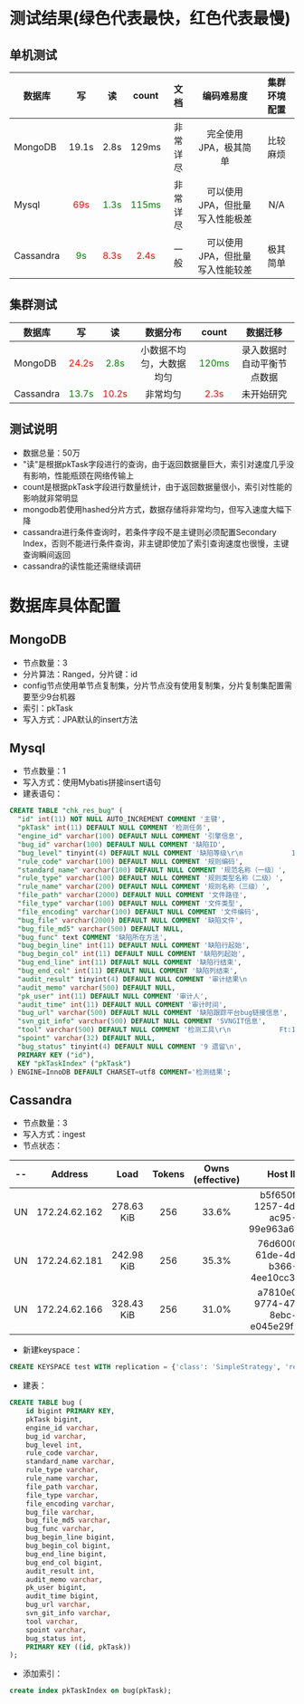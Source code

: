 # 测试结果(绿色代表最快，红色代表最慢)
## 单机测试

| 数据库    |   写  |  读  |  count  | 文档 | 编码难易度 | 集群环境配置 |
| --------    | :-----:  | :----:   |:----:   | :----:   |:----:   |:----:|
|  MongoDB    | 19.1s     |   2.8s | 129ms | 非常详尽 | 完全使用JPA，极其简单| 比较麻烦 |
|   Mysql     |<font color=red>69s</font>     |   <font color=green>1.3s</font>  |  <font color=green>115ms</font> | 非常详尽 | 可以使用JPA，但批量写入性能极差| N/A|
|  Cassandra  |<font color=green>9s</font>    |  <font color=red>8.3s</font>      | <font color=red>2.4s</font> | 一般 | 可以使用JPA，但批量写入性能较差| 极其简单|
## 集群测试
| 数据库    |   写  |  读  | 数据分布                             |count| 数据迁移 |
| --------    | :-----:  | :----: |:-----:                      | :-----:|:-----:|
|  MongoDB    |  <font color=red>24.2s</font>     |   <font color=green>2.8s</font> |  小数据不均匀，大数据均匀   |<font color=green>120ms</font>| 录入数据时自动平衡节点数据|
|  Cassandra  |  <font color=green>13.7s</font>   |  <font color=red>10.2s</font> | 非常均匀                    |<font color=red>2.3s</font>| 未开始研究|
## 测试说明
* 数据总量：50万
* "读"是根据pkTask字段进行的查询，由于返回数据量巨大，索引对速度几乎没有影响，性能瓶颈在网络传输上
* count是根据pkTask字段进行数量统计，由于返回数据量很小，索引对性能的影响就非常明显
* mongodb若使用hashed分片方式，数据存储将非常均匀，但写入速度大幅下降
* cassandra进行条件查询时，若条件字段不是主键则必须配置Secondary Index，否则不能进行条件查询，非主键即使加了索引查询速度也很慢，主键查询瞬间返回
* cassandra的读性能还需继续调研
# 数据库具体配置
## MongoDB
* 节点数量：3
* 分片算法：Ranged，分片键：id
* config节点使用单节点复制集，分片节点没有使用复制集，分片复制集配置需要至少9台机器
* 索引：pkTask
* 写入方式：JPA默认的insert方法

## Mysql
* 节点数量：1
* 写入方式：使用Mybatis拼接insert语句
* 建表语句：
```sql
CREATE TABLE "chk_res_bug" (
  "id" int(11) NOT NULL AUTO_INCREMENT COMMENT '主键',
  "pkTask" int(11) DEFAULT NULL COMMENT '检测任务',
  "engine_id" varchar(100) DEFAULT NULL COMMENT '引擎信息',
  "bug_id" varchar(100) DEFAULT NULL COMMENT '缺陷ID',
  "bug_level" tinyint(4) DEFAULT NULL COMMENT '缺陷等级\r\n            1 低\r\n            3 中\r\n            5 高',
  "rule_code" varchar(100) DEFAULT NULL COMMENT '规则编码',
  "standard_name" varchar(100) DEFAULT NULL COMMENT '规范名称（一级）',
  "rule_type" varchar(100) DEFAULT NULL COMMENT '规则类型名称（二级）',
  "rule_name" varchar(200) DEFAULT NULL COMMENT '规则名称（三级）',
  "file_path" varchar(2000) DEFAULT NULL COMMENT '文件路径',
  "file_type" varchar(100) DEFAULT NULL COMMENT '文件类型',
  "file_encoding" varchar(100) DEFAULT NULL COMMENT '文件编码',
  "bug_file" varchar(2000) DEFAULT NULL COMMENT '缺陷文件',
  "bug_file_md5" varchar(500) DEFAULT NULL,
  "bug_func" text COMMENT '缺陷所在方法',
  "bug_begin_line" int(11) DEFAULT NULL COMMENT '缺陷行起始',
  "bug_begin_col" int(11) DEFAULT NULL COMMENT '缺陷列起始',
  "bug_end_line" int(11) DEFAULT NULL COMMENT '缺陷行结束',
  "bug_end_col" int(11) DEFAULT NULL COMMENT '缺陷列结束',
  "audit_result" tinyint(4) DEFAULT NULL COMMENT '审计结果\n            0 未审计\n            1 低\n            3 中\n            5 高\n            6 不是问题\n            7 确认\n            8 忽略',
  "audit_memo" varchar(500) DEFAULT NULL,
  "pk_user" int(11) DEFAULT NULL COMMENT '审计人',
  "audit_time" int(11) DEFAULT NULL COMMENT '审计时间',
  "bug_url" varchar(500) DEFAULT NULL COMMENT '缺陷跟踪平台bug链接信息',
  "svn_git_info" varchar(500) DEFAULT NULL COMMENT 'SVNGIT信息',
  "tool" varchar(500) DEFAULT NULL COMMENT '检测工具\r\n            Ft:1,Sky:1,Cx:1\r\n            ',
  "spoint" varchar(32) DEFAULT NULL,
  "bug_status" tinyint(4) DEFAULT NULL COMMENT '9 遗留\n',
  PRIMARY KEY ("id"),
  KEY "pkTaskIndex" ("pkTask")
) ENGINE=InnoDB DEFAULT CHARSET=utf8 COMMENT='检测结果';

```

## Cassandra
* 节点数量：3
* 写入方式：ingest
* 节点状态：

|--|Address|        Load   |    Tokens |      Owns (effective) | Host ID                            |  Rack|
|--|-------|:----:|:----:|:----:|:----:|:----:|
|UN  |172.24.62.162  |278.63 KiB |  256|          33.6%|             b5f650fa-1257-4d30-ac95-99e963a65156|  rack1|
|UN  |172.24.62.181  |242.98 KiB  |  256|          35.3%|             76d6000a-61de-4daa-b366-4ee10cc3674f|  rack1|
|UN  |172.24.62.166  | 328.43 KiB|  256 |         31.0%|             a7810e04-9774-47e0-8ebc-e045e29f29c7|  rack1|
* 新建keyspace：
```sql
CREATE KEYSPACE test WITH replication = {'class': 'SimpleStrategy', 'replication_factor' : 1};
```
* 建表：
```sql
CREATE TABLE bug (
    id bigint PRIMARY KEY,
    pkTask bigint,
    engine_id varchar,
    bug_id varchar,
    bug_level int,
    rule_code varchar,
    standard_name varchar,
    rule_type varchar,
    rule_name varchar,
    file_path varchar,
    file_type varchar,
    file_encoding varchar,
    bug_file varchar,
    bug_file_md5 varchar,
    bug_func varchar,
    bug_begin_line bigint,
    bug_begin_col bigint,
    bug_end_line bigint,
    bug_end_col bigint,
    audit_result int,
    audit_memo varchar,
    pk_user bigint,
    audit_time bigint,
    bug_url varchar,
    svn_git_info varchar,
    tool varchar,
    spoint varchar,
    bug_status int,
    PRIMARY KEY ((id, pkTask))
);
```
* 添加索引：
```sql
create index pkTaskIndex on bug(pkTask);
```